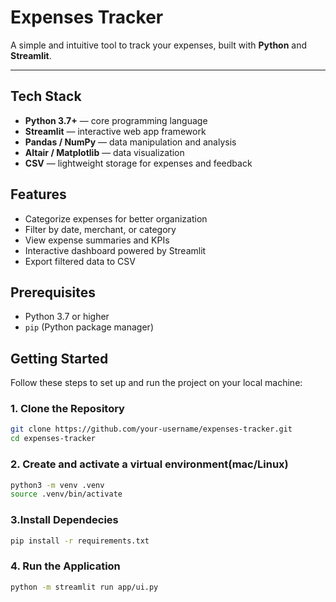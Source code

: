 # Expenses Tracker

A simple and intuitive tool to track your expenses, built with **Python** and **Streamlit**.

---

## Tech Stack
- **Python 3.7+** — core programming language  
- **Streamlit** — interactive web app framework  
- **Pandas / NumPy** — data manipulation and analysis  
- **Altair / Matplotlib** — data visualization  
- **CSV** — lightweight storage for expenses and feedback  



## Features
- Categorize expenses for better organization  
- Filter by date, merchant, or category  
- View expense summaries and KPIs  
- Interactive dashboard powered by Streamlit  
- Export filtered data to CSV  



## Prerequisites
- Python 3.7 or higher  
- `pip` (Python package manager)  



## Getting Started

Follow these steps to set up and run the project on your local machine:

### 1. Clone the Repository
```bash
git clone https://github.com/your-username/expenses-tracker.git
cd expenses-tracker

```

### 2. Create and activate a virtual environment(mac/Linux)
```bash
python3 -m venv .venv
source .venv/bin/activate
```
### 3.Install Dependecies
```bash
pip install -r requirements.txt
```
### 4. Run the Application
```bash
python -m streamlit run app/ui.py
````
